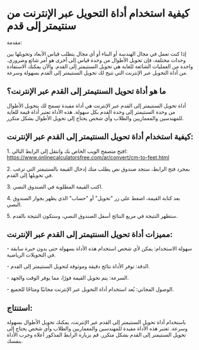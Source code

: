 كيفية استخدام أداة التحويل عبر الإنترنت من سنتيمتر إلى قدم
==========================================================

مقدمة:

إذا كنت تعمل في مجال الهندسة أو البناء أو أي مجال يتطلب قياس الأبعاد وتحويلها بين وحدات مختلفة، فإن تحويل الأطوال من وحدة قياس إلى أخرى هو أمر شائع وضروري. واحدة من العمليات الشائعة للغاية هي تحويل السنتيمتر إلى القدم. والآن يمكنك الاستفادة من أداة التحويل عبر الإنترنت التي تتيح لك تحويل السنتيمتر إلى القدم بسهولة وسرعة.

ما هو أداة تحويل السنتيمتر إلى القدم عبر الإنترنت؟
--------------------------------------------------

أداة تحويل السنتيمتر إلى القدم عبر الإنترنت هي أداة مفيدة تسمح لك بتحويل الأطوال من وحدة السنتيمتر إلى وحدة القدم بكل سهولة. هذه الأداة تعتبر أداة قيمة للغاية للمهندسين والمعماريين والطلاب وأي شخص يحتاج إلى تحويل الأطوال بشكل متكرر.

كيفية استخدام أداة تحويل السنتيمتر إلى القدم عبر الإنترنت:
----------------------------------------------------------

1\. افتح متصفح الويب الخاص بك وانتقل إلى الرابط التالي: <https://www.onlinecalculatorsfree.com/ar/convert/cm-to-feet.html>

2\. بمجرد فتح الرابط، ستجد صندوق نص يطلب منك إدخال القيمة بالسنتيمتر التي ترغب في تحويلها إلى القدم.

3\. اكتب القيمة المطلوبة في الصندوق النصي.

4\. بعد كتابة القيمة، اضغط على زر "تحويل" أو "حساب" الذي يظهر بجوار الصندوق النصي.

5\. ستظهر النتيجة في مربع النتائج أسفل الصندوق النصي، وستكون النتيجة بالقدم.

مميزات أداة تحويل السنتيمتر إلى القدم عبر الإنترنت:
---------------------------------------------------

\- سهولة الاستخدام: يمكن لأي شخص استخدام هذه الأداة بسهولة حتى بدون خبرة سابقة في التحويلات الرياضية.

\- الدقة: توفر الأداة نتائج دقيقة وموثوقة لتحويل السنتيمتر إلى القدم.

\- السرعة: يتم تحويل القيمة فورًا، مما يوفر الوقت والجهد.

\- الوصول المجاني: يُعد استخدام أداة التحويل عبر الإنترنت مجانيًا ومتاحًا للجميع.

استنتاج:
--------

باستخدام أداة تحويل السنتيمتر إلى القدم عبر الإنترنت، يمكنك تحويل الأطوال بسهولة وسرعة. تعتبر هذه الأداة مفيدة للمهندسين والمعماريين والطلاب وأي شخص يحتاج إلى تحويل السنتيمتر إلى القدم بشكل متكرر. قم بزيارة الرابط المذكور أعلاه وجرب الأداة بنفسك.